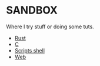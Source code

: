 # SANDBOX

Where I try stuff or doing some tuts.

- [Rust](./rust)
- [C](./c)
- [Scripts shell](./scripts)
- [Web](./web)